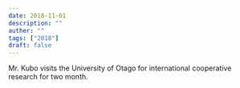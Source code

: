 ```yaml
---
date: 2018-11-01
description: ""
auther: ""
tags: ["2018"]
draft: false
---
```

Mr. Kubo visits the University of Otago for international cooperative research for two month.
<!--more-->
